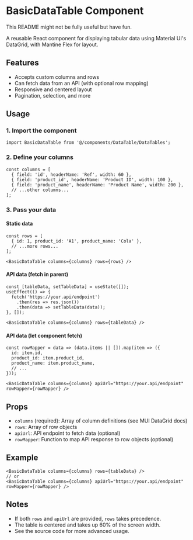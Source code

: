 # BasicDataTable Component

This README might not be fully useful but have fun.

A reusable React component for displaying tabular data using Material UI's DataGrid, with Mantine Flex for layout.

## Features
- Accepts custom columns and rows
- Can fetch data from an API (with optional row mapping)
- Responsive and centered layout
- Pagination, selection, and more

## Usage

### 1. Import the component
```tsx
import BasicDataTable from '@/components/DataTable/DataTables';
```

### 2. Define your columns
```tsx
const columns = [
  { field: 'id', headerName: 'Ref', width: 60 },
  { field: 'product_id', headerName: 'Product ID', width: 100 },
  { field: 'product_name', headerName: 'Product Name', width: 200 },
  // ...other columns...
];
```

### 3. Pass your data
#### Static data
```tsx
const rows = [
  { id: 1, product_id: 'A1', product_name: 'Cola' },
  // ...more rows...
];

<BasicDataTable columns={columns} rows={rows} />
```

#### API data (fetch in parent)
```tsx
const [tableData, setTableData] = useState([]);
useEffect(() => {
  fetch('https://your.api/endpoint')
    .then(res => res.json())
    .then(data => setTableData(data));
}, []);

<BasicDataTable columns={columns} rows={tableData} />
```

#### API data (let component fetch)
```tsx
const rowMapper = data => (data.items || []).map(item => ({
  id: item.id,
  product_id: item.product_id,
  product_name: item.product_name,
  // ...
}));

<BasicDataTable columns={columns} apiUrl="https://your.api/endpoint" rowMapper={rowMapper} />
```

## Props
- `columns` (required): Array of column definitions (see MUI DataGrid docs)
- `rows`: Array of row objects
- `apiUrl`: API endpoint to fetch data (optional)
- `rowMapper`: Function to map API response to row objects (optional)

## Example
```tsx
<BasicDataTable columns={columns} rows={tableData} />
// or
<BasicDataTable columns={columns} apiUrl="https://your.api/endpoint" rowMapper={rowMapper} />
```

## Notes
- If both `rows` and `apiUrl` are provided, `rows` takes precedence.
- The table is centered and takes up 60% of the screen width.
- See the source code for more advanced usage.
